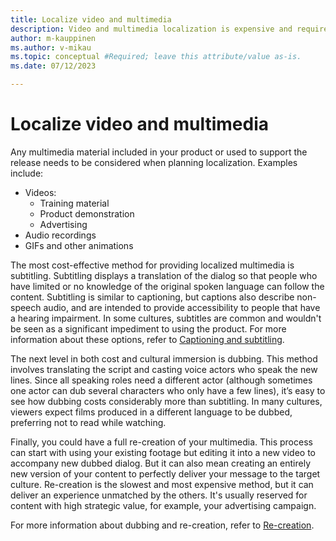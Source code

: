 ```yaml
---
title: Localize video and multimedia
description: Video and multimedia localization is expensive and requires a unique strategy.
author: m-kauppinen
ms.author: v-mikau
ms.topic: conceptual #Required; leave this attribute/value as-is.
ms.date: 07/12/2023

--- 
```


# Localize video and multimedia

Any multimedia material included in your product or used to support the release needs to be considered when planning localization. Examples include:

- Videos:
  - Training material
  - Product demonstration
  - Advertising
- Audio recordings
- GIFs and other animations

The most cost-effective method for providing localized multimedia is subtitling. Subtitling displays a translation of the dialog so that people who have limited or no knowledge of the original spoken language can follow the content. Subtitling is similar to captioning, but captions also describe non-speech audio, and are intended to provide accessibility to people that have a hearing impairment. In some cultures, subtitles are common and wouldn't be seen as a significant impediment to using the product. For more information about these options, refer to [Captioning and subtitling](captioning.md).

The next level in both cost and cultural immersion is dubbing. This method involves translating the script and casting voice actors who speak the new lines. Since all speaking roles need a different actor (although sometimes one actor can dub several characters who only have a few lines), it’s easy to see how dubbing costs considerably more than subtitling. In many cultures, viewers expect films produced in a different language to be dubbed, preferring not to read while watching.

Finally, you could have a full re-creation of your multimedia. This process can start with using your existing footage but editing it into a new video to accompany new dubbed dialog. But it can also mean creating an entirely new version of your content to perfectly deliver your message to the target culture. Re-creation is the slowest and most expensive method, but it can deliver an experience unmatched by the others. It's usually reserved for content with high strategic value, for example, your advertising campaign.

For more information about dubbing and re-creation, refer to [Re-creation](re-creation.md).
